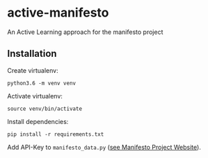 # active-manifesto
An Active Learning approach for the manifesto project

## Installation
Create virtualenv:

  `python3.6 -m venv venv`

Activate virtualenv:

  `source venv/bin/activate`

Install dependencies:

  `pip install -r requirements.txt`

Add API-Key to `manifesto_data.py` ([see Manifesto Project Website](https://manifestoproject.wzb.eu/information/documents/api)). 
